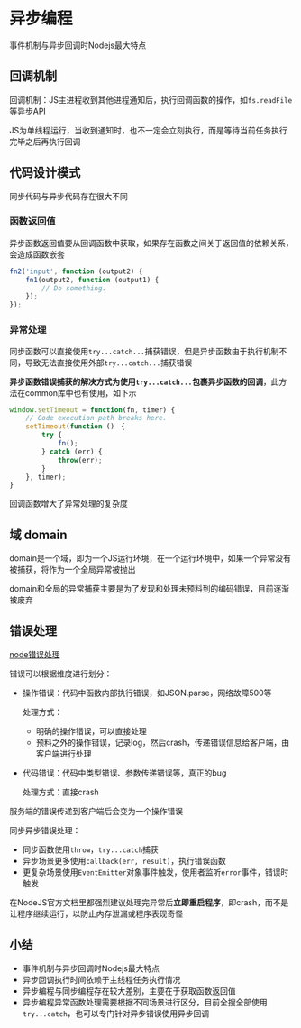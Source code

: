 # 异步编程

事件机制与异步回调时Nodejs最大特点

## 回调机制

回调机制：JS主进程收到其他进程通知后，执行回调函数的操作，如`fs.readFile`等异步API

JS为单线程运行，当收到通知时，也不一定会立刻执行，而是等待当前任务执行完毕之后再执行回调

## 代码设计模式

同步代码与异步代码存在很大不同

### 函数返回值

异步函数返回值要从回调函数中获取，如果存在函数之间关于返回值的依赖关系，会造成函数嵌套

```javascript
fn2('input', function (output2) {
    fn1(output2, function (output1) {
        // Do something.
    });
});
```

### 异常处理

同步函数可以直接使用`try...catch...`捕获错误，但是异步函数由于执行机制不同，导致无法直接使用外部`try...catch...`捕获错误

**异步函数错误捕获的解决方式为使用`try...catch...`包裹异步函数的回调**，此方法在common库中也有使用，如下示

```javascript
window.setTimeout = function(fn, timer) {
    // Code execution path breaks here.
    setTimeout(function ()　{
        try {
            fn();
        } catch (err) {
            throw(err);
        }
    }, timer);
}
```

回调函数增大了异常处理的复杂度

## 域 domain

domain是一个域，即为一个JS运行环境，在一个运行环境中，如果一个异常没有被捕获，将作为一个全局异常被抛出

domain和全局的异常捕获主要是为了发现和处理未预料到的编码错误，目前逐渐被废弃

## 错误处理

[node错误处理](https://imweb.io/topic/5846d2069be501ba17b10a8d)

错误可以根据维度进行划分：

* 操作错误：代码中函数内部执行错误，如JSON.parse，网络故障500等

	处理方式：
	* 明确的操作错误，可以直接处理
	* 预料之外的操作错误，记录log，然后crash，传递错误信息给客户端，由客户端进行处理

* 代码错误：代码中类型错误、参数传递错误等，真正的bug

	处理方式：直接crash

服务端的错误传递到客户端后会变为一个操作错误

同步异步错误处理：

* 同步函数使用`throw`，`try...catch`捕获
* 异步场景更多使用`callback(err, result)`，执行错误函数
* 更复杂场景使用`EventEmitter`对象事件触发，使用者监听`error`事件，错误时触发

在NodeJS官方文档里都强烈建议处理完异常后**立即重启程序**，即crash，而不是让程序继续运行，以防止内存泄漏或程序表现奇怪

## 小结

* 事件机制与异步回调时Nodejs最大特点
* 异步回调执行时间依赖于主线程任务执行情况
* 异步编程与同步编程存在较大差别，主要在于获取函数返回值
* 异步编程异常函数处理需要根据不同场景进行区分，目前全搜全部使用`try...catch`，也可以专门针对异步错误使用异步回调